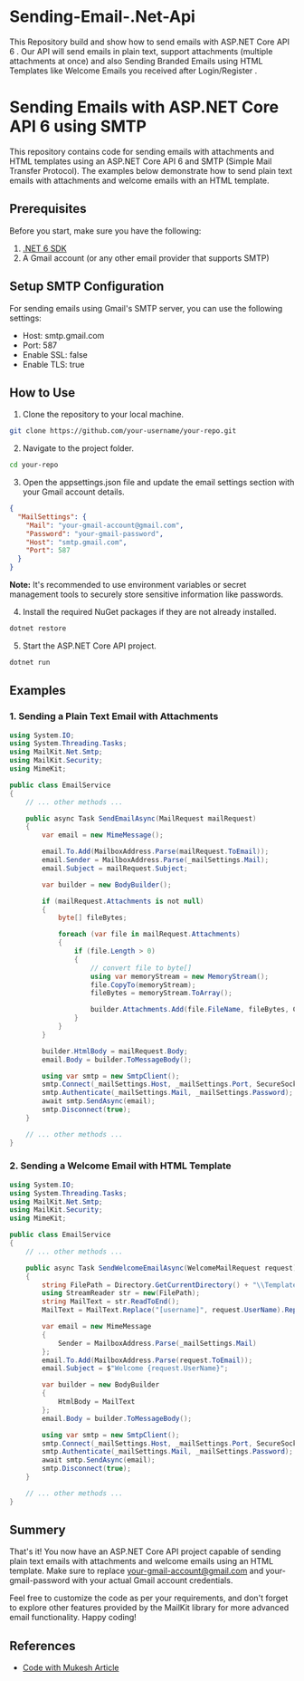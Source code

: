 # Sending-Email-.Net-Api
This Repository build and show how to send emails with ASP.NET Core API 6 . Our API will send emails in plain text, support attachments (multiple attachments at once) and also Sending Branded Emails using HTML Templates like Welcome Emails you received after Login/Register .
# Sending Emails with ASP.NET Core API 6 using SMTP

This repository contains code for sending emails with attachments and HTML templates using an ASP.NET Core API 6 and SMTP (Simple Mail Transfer Protocol). The examples below demonstrate how to send plain text emails with attachments and welcome emails with an HTML template.

## Prerequisites

Before you start, make sure you have the following:

1. [.NET 6 SDK](https://dotnet.microsoft.com/download/dotnet/6.0)
2. A Gmail account (or any other email provider that supports SMTP)

## Setup SMTP Configuration

For sending emails using Gmail's SMTP server, you can use the following settings:

- Host: smtp.gmail.com
- Port: 587
- Enable SSL: false
- Enable TLS: true

## How to Use
1. Clone the repository to your local machine.

```bash
git clone https://github.com/your-username/your-repo.git
```

2. Navigate to the project folder.
```bash
cd your-repo
```

3. Open the appsettings.json file and update the email settings section with your Gmail account details.
```json
{
  "MailSettings": {
    "Mail": "your-gmail-account@gmail.com",
    "Password": "your-gmail-password",
    "Host": "smtp.gmail.com",
    "Port": 587
  }
}
```

**Note:** It's recommended to use environment variables or secret management tools to securely store sensitive information like passwords.

4. Install the required NuGet packages if they are not already installed.
```bash
dotnet restore
```

5. Start the ASP.NET Core API project.
```bash
dotnet run
```

## Examples
### 1. Sending a Plain Text Email with Attachments
```csharp
using System.IO;
using System.Threading.Tasks;
using MailKit.Net.Smtp;
using MailKit.Security;
using MimeKit;

public class EmailService
{
    // ... other methods ...

    public async Task SendEmailAsync(MailRequest mailRequest)
    {
        var email = new MimeMessage();

        email.To.Add(MailboxAddress.Parse(mailRequest.ToEmail));
        email.Sender = MailboxAddress.Parse(_mailSettings.Mail);
        email.Subject = mailRequest.Subject;

        var builder = new BodyBuilder();

        if (mailRequest.Attachments is not null)
        {
            byte[] fileBytes;

            foreach (var file in mailRequest.Attachments)
            {
                if (file.Length > 0)
                {
                    // convert file to byte[]
                    using var memoryStream = new MemoryStream();
                    file.CopyTo(memoryStream);
                    fileBytes = memoryStream.ToArray();

                    builder.Attachments.Add(file.FileName, fileBytes, ContentType.Parse(file.ContentType));
                }
            }
        }

        builder.HtmlBody = mailRequest.Body;
        email.Body = builder.ToMessageBody();

        using var smtp = new SmtpClient();
        smtp.Connect(_mailSettings.Host, _mailSettings.Port, SecureSocketOptions.StartTls);
        smtp.Authenticate(_mailSettings.Mail, _mailSettings.Password);
        await smtp.SendAsync(email);
        smtp.Disconnect(true);
    }

    // ... other methods ...
}

```

### 2. Sending a Welcome Email with HTML Template
```csharp
using System.IO;
using System.Threading.Tasks;
using MailKit.Net.Smtp;
using MailKit.Security;
using MimeKit;

public class EmailService
{
    // ... other methods ...

    public async Task SendWelcomeEmailAsync(WelcomeMailRequest request)
    {
        string FilePath = Directory.GetCurrentDirectory() + "\\Templates\\WelcomeTemplate.html";
        using StreamReader str = new(FilePath);
        string MailText = str.ReadToEnd();
        MailText = MailText.Replace("[username]", request.UserName).Replace("[email]", request.ToEmail);

        var email = new MimeMessage
        {
            Sender = MailboxAddress.Parse(_mailSettings.Mail)
        };
        email.To.Add(MailboxAddress.Parse(request.ToEmail));
        email.Subject = $"Welcome {request.UserName}";

        var builder = new BodyBuilder
        {
            HtmlBody = MailText
        };
        email.Body = builder.ToMessageBody();

        using var smtp = new SmtpClient();
        smtp.Connect(_mailSettings.Host, _mailSettings.Port, SecureSocketOptions.StartTls);
        smtp.Authenticate(_mailSettings.Mail, _mailSettings.Password);
        await smtp.SendAsync(email);
        smtp.Disconnect(true);
    }

    // ... other methods ...
}
```

## Summery 
That's it! You now have an ASP.NET Core API project capable of sending plain text emails with attachments and welcome emails using an HTML template. Make sure to replace your-gmail-account@gmail.com and your-gmail-password with your actual Gmail account credentials.

Feel free to customize the code as per your requirements, and don't forget to explore other features provided by the MailKit library for more advanced email functionality. Happy coding!

## References 
 - [Code with Mukesh Article](https://codewithmukesh.com/blog/send-emails-with-aspnet-core/)
